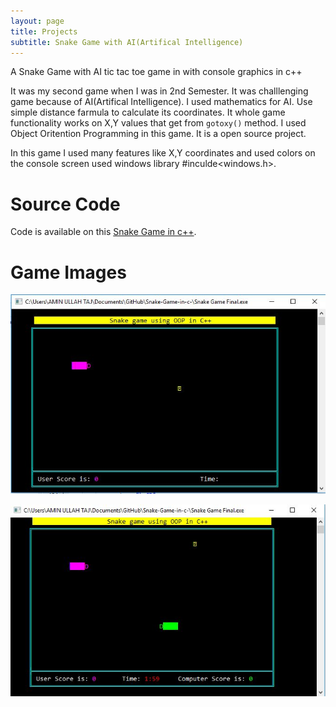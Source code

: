```yaml
---
layout: page
title: Projects
subtitle: Snake Game with AI(Artifical Intelligence)
---
```


A Snake Game with AI tic tac toe game in with console graphics in c++

It was my second game when I was in 2nd Semester. It was challlenging game because of AI(Artifical Intelligence). I used mathematics for AI. Use simple distance farmula to calculate its coordinates. It whole game functionality works on X,Y values that get from ```gotoxy()``` method. I used Object Oritention Programming in this game. It is a open source project.

In this game I used many features like X,Y coordinates and used colors on the console screen used windows library #inculde<windows.h>.

# Source Code
Code is available on this [Snake Game in c++](https://github.com/AminullahTajMuhammad/Tic-Tac-Toe-in-Cpp/blob/master/tictactoe%20using%20c%2B%2B.cpp). 

# Game Images
![snake1](https://raw.githubusercontent.com/AminullahTajMuhammad/Snake-Game-in-c-/master/snake%201.JPG)

![snake2](https://raw.githubusercontent.com/AminullahTajMuhammad/Snake-Game-in-c-/master/snake%202.JPG)
